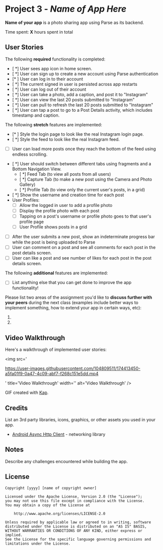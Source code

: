 # Project 3 - *Name of App Here*

**Name of your app** is a photo sharing app using Parse as its backend.

Time spent: **X** hours spent in total

## User Stories

The following **required** functionality is completed:

- [ *] User sees app icon in home screen.
- [ *] User can sign up to create a new account using Parse authentication
- [* ] User can log in to their account
- [ *] The current signed in user is persisted across app restarts
- [ *] User can log out of their account
- [ *] User can take a photo, add a caption, and post it to "Instagram"
- [ *] User can view the last 20 posts submitted to "Instagram"
- [ *] User can pull to refresh the last 20 posts submitted to "Instagram"
- [ *] User can tap a post to go to a Post Details activity, which includes timestamp and caption.

The following **stretch** features are implemented:

- [* ] Style the login page to look like the real Instagram login page.
- [ *] Style the feed to look like the real Instagram feed.
- [ ] User can load more posts once they reach the bottom of the feed using endless scrolling.
- [ *] User should switch between different tabs using fragments and a Bottom Navigation View.
  - [ *] Feed Tab (to view all posts from all users)
  - [ *] Capture Tab (to make a new post using the Camera and Photo Gallery)
  - [ *] Profile Tab (to view only the current user's posts, in a grid)
- [ *] Show the username and creation time for each post
- User Profiles:
  - [ ] Allow the logged in user to add a profile photo
  - [ ] Display the profile photo with each post
  - [ ] Tapping on a post's username or profile photo goes to that user's profile page
  - [ ] User Profile shows posts in a grid
- [ ] After the user submits a new post, show an indeterminate progress bar while the post is being uploaded to Parse
- [ ] User can comment on a post and see all comments for each post in the post details screen.
- [ ] User can like a post and see number of likes for each post in the post details screen.

The following **additional** features are implemented:

- [ ] List anything else that you can get done to improve the app functionality!

Please list two areas of the assignment you'd like to **discuss further with your peers** during the next class (examples include better ways to implement something, how to extend your app in certain ways, etc):

1.
2.

## Video Walkthrough

Here's a walkthrough of implemented user stories:

<img src='

https://user-images.githubusercontent.com/104809511/174413450-a5fa01f9-0a47-4c09-abf7-f268c151e5dd.mp4

' title='Video Walkthrough' width='' alt='Video Walkthrough' />

GIF created with [Kap](https://getkap.co/).

## Credits

List an 3rd party libraries, icons, graphics, or other assets you used in your app.

- [Android Async Http Client](http://loopj.com/android-async-http/) - networking library


## Notes

Describe any challenges encountered while building the app.

## License

    Copyright [yyyy] [name of copyright owner]

    Licensed under the Apache License, Version 2.0 (the "License");
    you may not use this file except in compliance with the License.
    You may obtain a copy of the License at

        http://www.apache.org/licenses/LICENSE-2.0

    Unless required by applicable law or agreed to in writing, software
    distributed under the License is distributed on an "AS IS" BASIS,
    WITHOUT WARRANTIES OR CONDITIONS OF ANY KIND, either express or implied.
    See the License for the specific language governing permissions and
    limitations under the License.
